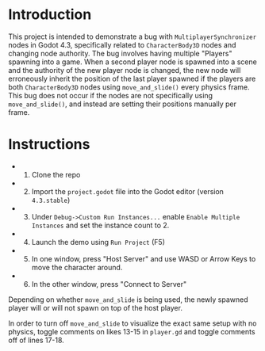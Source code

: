 # Introduction
This project is intended to demonstrate a bug with `MultiplayerSynchronizer` nodes in Godot 4.3, specifically related to `CharacterBody3D` nodes and changing node authority. The bug involves having multiple "Players" spawning into a game. When a second player node is spawned into a scene and the authority of the new player node is changed, the new node will erroneously inherit the position of the last player spawned if the players are both `CharacterBody3D` nodes using `move_and_slide()` every physics frame. This bug does not occur if the nodes are not specifically using `move_and_slide()`, and instead are setting their positions manually per frame.

# Instructions
- 1. Clone the repo
- 2. Import the `project.godot` file into the Godot editor (version `4.3.stable`)
- 3. Under `Debug->Custom Run Instances...` enable `Enable Multiple Instances` and set the instance count to 2.
- 4. Launch the demo using `Run Project` (F5)
- 5. In one window, press "Host Server" and use WASD or Arrow Keys to move the character around.
- 6. In the other window, press "Connect to Server"

Depending on whether `move_and_slide` is being used, the newly spawned player will or will not spawn on top of the host player.

In order to turn off `move_and_slide` to visualize the exact same setup with no physics, toggle comments on likes 13-15 in `player.gd` and toggle comments off of lines 17-18.
